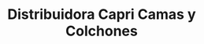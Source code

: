 ---
title: "Distribuidora Capri Camas y Colchones"
url: /san-miguel/distribuidora-capri-camas-y-colchones/
shop: Betten
---